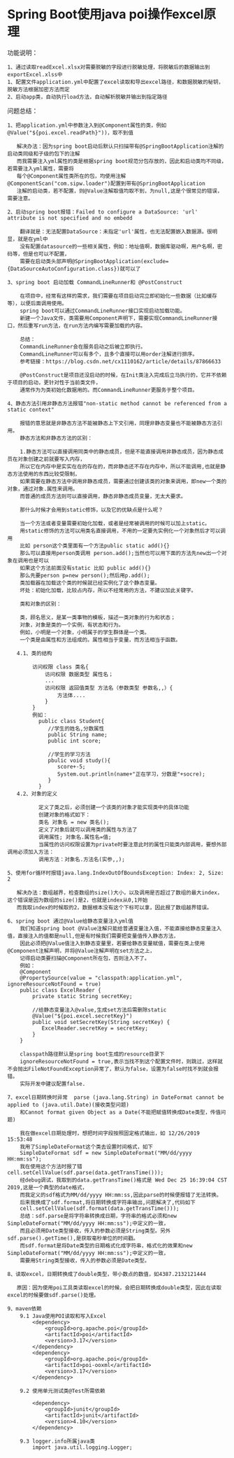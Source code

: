 # Spring Boot使用java poi操作excel原理


功能说明：
    
    1、通过读取readExcel.xlsx对需要脱敏的字段进行脱敏处理，将脱敏后的数据输出到exportExcel.xlss中
    1、配置文件application.yml中配置了excel读取和导出excel路径，和数据脱敏的秘钥，脱敏方法根据加密方法而定
    2、启动app类，自动执行load方法，自动解析脱敏并输出到指定路径
    
问题总结：

    1、把application.yml中参数注入到@Component属性的类，例如@Value("${poi.excel.readPath}"))，取不到值
       
       解决办法：因为spring boot启动后默认只扫描带有@SpringBootApplication注解的启动类同级和子级的包下的注解
       而我需要注入yml属性的类是根据spring boot规范分包存放的，因此和启动类均不同级，若需要注入yml属性，需要将
       每个@Component属性类所在的包，均使用注解@ComponentScan("com.sipw.loader")配置到带有@SpringBootApplication
       注解的启动类，若不配置，则@Value注解取值均取不到，为null,这是个很常见的错误，需要注意。
       
    2、启动spring boot报错：Failed to configure a DataSource: 'url' attribute is not specified and no embedd
     
        翻译就是：无法配置DataSource：未指定'url'属性，也无法配置嵌入数据源。很明显，就是在yml中
        没有配置datasource的一些相关属性，例如：地址值啊，数据库驱动啊，用户名啊，密码等，但是也可以不配置，
        需要在启动类头部声明@SpringBootApplication(exclude= {DataSourceAutoConfiguration.class})就可以了
        
    3、spring boot 启动加载 CommandLineRunner和 @PostConstruct
     
        在项目中，经常有这样的需求，我们需要在项目启动完立即初始化一些数据（比如缓存等），以便后面调用使用。
        spring boot可以通过CommandLineRunner接口实现启动加载功能。
        新建一个Java文件，类需要用Component声明下，需要实现CommandLineRunner接口，然后重写run方法，在run方法内编写需要加载的内容。
       
        总结：
        CommandLineRunner会在服务启动之后被立即执行。
        CommandLineRunner可以有多个，且多个直接可以用order注解进行排序。
        参考链接：https://blog.csdn.net/cx1110162/article/details/87866633
        
        @PostConstruct是项目还没启动的时候，在Init类注入完成后立马执行的，它并不依赖于项目的启动，更针对性于当前类文件，
        通常作为为类初始化数据用的。而CommandLineRunner更服务于整个项目。
      
    4、静态方法引用非静态方法报错"non-static method cannot be referenced from a static context"
      
        报错的意思就是非静态方法不能被静态上下文引用，同理非静态变量也不能被静态方法引用。
        静态方法和非静态方法的区别：
        
        1.静态方法可以直接调用同类中的静态成员，但是不能直接调用非静态成员，因为静态成员在对象创建之前就要写入内存，
        所以它在内存中是实实在在的存在的，而非静态还不存在内存中，所以不能调用,也就是静态方法使用的东西比较受限制，
        如果需要在静态方法中调用非静态成员，需要通过创建该类的对象来调用，即new一个类的对象，通过对象.属性来调用。
        而普通的成员方法则可以直接调用，静态非静态成员变量，无太大要求。
        
        那什么时候才会用到static修饰，以及它的优缺点是什么呢？
        
        当一个方法或者变量需要初始化加载，或者是经常被调用的时候可以加上static。
        用static修饰的方法可以用类名直接调用，不用的一定要先实例化一个对象然后才可以调用
        比如 person这个类里面有一个方法public static add(){}
        那么可以直接用person类调用 person.add();当然也可以用下面的方法先new出一个对象在调用也是可以
        如果这个方法前面没有static 比如 public add(){}
        那么先要person p=new person();然后用p.add();
        类加载器在加载这个类的时候就已经实例化了这个静态变量。
        坏处：初始化加载，比较占内存，所以不经常用的方法，不建议加此关键字。
        
        类和对象的区别：
        
        类，顾名思义，是某一类事物的模板，描述一类对象的行为和状态；
        对象，对象是类的一个实例，有状态和行为。
        例如，小明是一个对象，小明属于的学生群体是一个类。
        一个类是由属性和方法组成的。属性相当于变量，而方法相当于函数。
        
       4.1、类的结构
        
            访问权限 class 类名{
                访问权限 数据类型 属性名；
                ...
                访问权限 返回值类型 方法名（参数类型 参数名,,）{
                    方法体....
                }
            }
            例如：
              public class Student{
                 //学生的姓名,分数属性
                 public String name;
                 public int score;
                 
                 //学生的学习方法
                 pbulic void study(){
                    score+-5;
                    System.out.println(name+"正在学习，分数是"+socre);
                 }
              }
       4.2、对象的定义
              
              定义了类之后，必须创建一个该类的对象才能实现类中的具体功能
              创建对象的格式如下：
              类名 对象名 = new 类名();
              定义了对象后就可以调用类的属性与方法了
              调用属性; 对象名.属性名=值;
              当属性的访问权限设置为private时要注意此时的属性只能类内部调用，要想外部调用必须加入方法：
              调用方法：对象名.方法名(实参,,);
    
    5、使用for循环时报错java.lang.IndexOutOfBoundsException: Index: 2, Size: 2
       
       解决办法：数组越界，检查数组的size()大小，以及调用是否超过了数组的最大index，这个错误是因为数组的size()是2，也就是index从0,1开始
       而我取index的时候取的2，数据根本没有这个下标可以拿，因此报了数组越界错误。
       
    6、spring boot 通过@Value给静态变量注入yml值
        我们知道spring boot @Value注解只能给普通变量注入值，不能直接给静态变量注入值，直接注入的值都是null,但是有时候我们需要把变量值传入静态方法，
        因此必须把@Value值注入到静态变量里，若要给静态变量赋值，需要在类上使用@Component注解声明，并将@Value注解声明在set方法之上，
        记得启动类要扫描@Component所在包，否则注入不了。
        例如：
        @Component
        @PropertySource(value = "classpath:application.yml", ignoreResourceNotFound = true)
        public class ExcelReader {
            private static String secretKey;
            
            //给静态变量注入@value,生成set方法后需删除static
            @Value("${poi.excel.secretKey}")
            public void setSecretKey(String secretKey) {
               ExcelReader.secretKey = secretKey;
            }
        }
        
        classpath路径默认是spring boot生成的resource目录下
        ignoreResourceNotFound = true,表示当找不到这个配置文件时，则跳过，这样就不会抛出FileNotFoundException异常了，默认为false，设置为false时找不到就会报错。
        实际开发中建议配置false.
        
    7、excel日期转换时异常  parse (java.lang.String) in DateFormat cannot be applied to (java.util.Date)(接收类型问题)
        和Cannot format given Object as a Date(不能把赋值转换成Date类型，传值问题)
     
        我在做excel日期处理时，想把时间字段按照固定格式输出，如 12/26/2019 15:53:48
        我用了SimpleDateFormat这个类去设置时间格式，如下
        SimpleDateFormat sdf = new SimpleDateFormat("MM/dd/yyyy HH:mm:ss");
        我在使用这个方法时报了错cell.setCellValue(sdf.parse(data.getTransTime()));
        经debug调试，我取到的data.getTransTime()格式是 Wed Dec 25 16:39:04 CST 2019,这是一个典型的date格式，
        而我定义的sdf格式为MM/dd/yyyy HH:mm:ss,因此parse的时候便报错了无法转换。
        后来我换成了sdf.format,将日期转换成字符串输出,问题解决了,代码如下
        cell.setCellValue(sdf.format(data.getTransTime())); 
        总结：sdf.parse是将字符串转换成日期，字符串的格式必须和new SimpleDateFormat("MM/dd/yyyy HH:mm:ss");中定义的一致，
        而且必须用Date类型接收，传入的参数必须是String类型。另外sdf.parse().getTime(),是获取毫秒单位的时间戳。
        而sdf.format是将Date类型的日期格式化成字符串，格式化的效果和new SimpleDateFormat("MM/dd/yyyy HH:mm:ss");中定义的一致，
        需要用String类型接收，传入的参数必须是Date类型。
     
    8、读取excel，日期转换成了double类型，带小数点的数值，如4387.2132121444
        
       原因：因为使用poi工具类读取excel的时候，会把日期转换成double类型，因此在读取excel的时候要做sdf.parse()处理。
    
    9、maven依赖
        9.1 Java使用POI读取和写入Excel 
            <dependency>
                <groupId>org.apache.poi</groupId>
                <artifactId>poi</artifactId>
                <version>3.17</version>
            </dependency>
            <dependency>
                <groupId>org.apache.poi</groupId>
                <artifactId>poi-ooxml</artifactId>
                <version>3.17</version>
            </dependency>
            
        9.2 使用单元测试类@Test所需依赖
        
            <dependency>
                <groupId>junit</groupId>
                <artifactId>junit</artifactId>
                <version>4.10</version>
            </dependency>
            
        9.3 logger.info所属java类
            import java.util.logging.Logger;